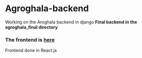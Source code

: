 # Agroghala-backend
Working on the Aroghala backend in django
**Final backend in the agroghala_final directory**
### The frontend is [here](https://github.com/DuniAfrika/Agroghala-frontend/tree/Robert_branch) 
Frontend done in React.js
